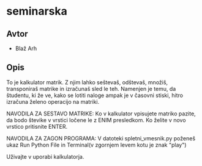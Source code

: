 # seminarska

## Avtor

* Blaž Arh

## Opis

To je kalkulator matrik. Z njim lahko seštevaš, odštevaš, množiš, transponiraš matrike in izračunaš sled le teh.
Namenjen je temu, da študentu, ki že ve, kako se lotiti naloge ampak je v časovni stiski, hitro izračuna želeno operacijo na matriki.

NAVODILA ZA SESTAVO MATRIKE:
Ko v kalkulator vpisujete matriko pazite, da bodo števike v vrstici ločene le z ENIM presledkom. Ko želite v novo vrstico pritisnite ENTER.

NAVODILA ZA ZAGON PROGRAMA:
V datoteki spletni_vmesnik.py poženeš ukaz Run Python File in Terminal(v zgornjem levem kotu je znak "play")

Uživajte v uporabi kalkulatorja.